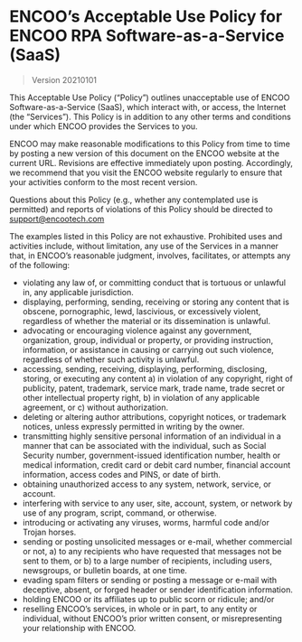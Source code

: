 # ENCOO’s Acceptable Use Policy for ENCOO RPA Software-as-a-Service (SaaS)

> Version 20210101

This Acceptable Use Policy (“Policy”) outlines unacceptable use of ENCOO Software-as-a-Service (SaaS), which interact with, or access, the Internet (the “Services”). This Policy is in addition to any other terms and conditions under which ENCOO provides the Services to you.

ENCOO may make reasonable modifications to this Policy from time to time by posting a new version of this document on the ENCOO website at the current URL. Revisions are effective immediately upon posting. Accordingly, we recommend that you visit the ENCOO website regularly to ensure that your activities conform to the most recent version.

Questions about this Policy (e.g., whether any contemplated use is permitted) and reports of violations of this Policy should be directed to support@encootech.com

The examples listed in this Policy are not exhaustive. Prohibited uses and activities include, without limitation, any use of the Services in a manner that, in ENCOO’s reasonable judgment, involves, facilitates, or attempts any of the following:
- violating any law of, or committing conduct that is tortuous or unlawful in, any applicable jurisdiction.
- displaying, performing, sending, receiving or storing any content that is obscene, pornographic, lewd, lascivious, or excessively violent, regardless of whether the material or its dissemination is unlawful.
- advocating or encouraging violence against any government, organization, group, individual or property, or providing instruction, information, or assistance in causing or carrying out such violence, regardless of whether such activity is unlawful.
- accessing, sending, receiving, displaying, performing, disclosing, storing, or executing any content a) in violation of any copyright, right of publicity, patent, trademark, service mark, trade name, trade secret or other intellectual property right, b) in violation of any applicable agreement, or c) without authorization.
- deleting or altering author attributions, copyright notices, or trademark notices, unless expressly permitted in writing by the owner.
- transmitting highly sensitive personal information of an individual in a manner that can be associated with the individual, such as Social Security number, government-issued identification number, health or medical information, credit card or debit card number, financial account information, access codes and PINS, or date of birth.
- obtaining unauthorized access to any system, network, service, or account.
- interfering with service to any user, site, account, system, or network by use of any program, script, command, or otherwise.
- introducing or activating any viruses, worms, harmful code and/or Trojan horses.
- sending or posting unsolicited messages or e-mail, whether commercial or not, a) to any recipients who have requested that messages not be sent to them, or b) to a large number of recipients, including users, newsgroups, or bulletin boards, at one time.
- evading spam filters or sending or posting a message or e-mail with deceptive, absent, or forged header or sender identification information.
- holding ENCOO or its affiliates up to public scorn or ridicule; and/or
- reselling ENCOO’s services, in whole or in part, to any entity or individual, without ENCOO’s prior written consent, or misrepresenting your relationship with ENCOO.
